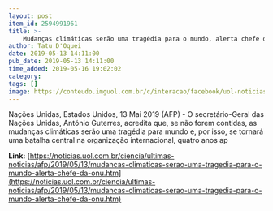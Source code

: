 ```yaml
---
layout: post
item_id: 2594991961
title: >-
    Mudanças climáticas serão uma tragédia para o mundo, alerta chefe da ONU
author: Tatu D'Oquei
date: 2019-05-13 14:11:00
pub_date: 2019-05-13 14:11:00
time_added: 2019-05-16 19:02:02
category: 
tags: []
image: https://conteudo.imguol.com.br/c/interacao/facebook/uol-noticias-600px.jpg
---
```


Nações Unidas, Estados Unidos, 13 Mai 2019 (AFP) - O secretário-Geral das Nações Unidas, António Guterres, acredita que, se não forem contidas, as mudanças climáticas serão uma tragédia para mundo e, por isso, se tornará uma batalha central na organização internacional, quatro anos ap

**Link:** [https://noticias.uol.com.br/ciencia/ultimas-noticias/afp/2019/05/13/mudancas-climaticas-serao-uma-tragedia-para-o-mundo-alerta-chefe-da-onu.htm](https://noticias.uol.com.br/ciencia/ultimas-noticias/afp/2019/05/13/mudancas-climaticas-serao-uma-tragedia-para-o-mundo-alerta-chefe-da-onu.htm)


